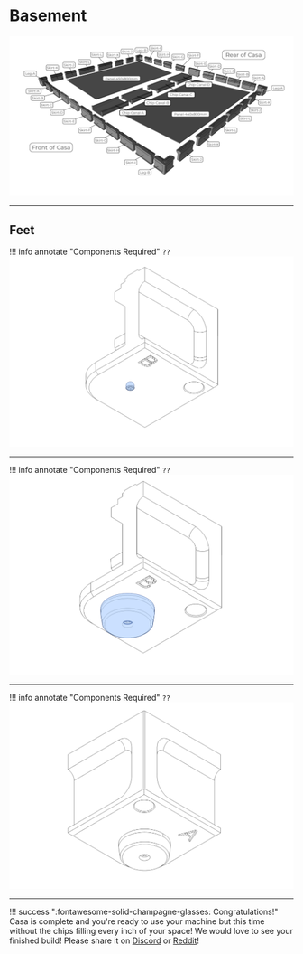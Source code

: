 # Basement

![](../img/50_1.png)

---

## Feet

!!! info annotate "Components Required"
    ```
        ??
    ```
![](../img/50_F_1.png)

---

!!! info annotate "Components Required"
    ```
        ??
    ```
![](../img/50_F_2.png)

---

!!! info annotate "Components Required"
    ```
        ??
    ```
![](../img/50_F_3.png)

---



!!! success ":fontawesome-solid-champagne-glasses: Congratulations!"
    Casa is complete and you're ready to use your machine but this time without the chips filling every inch of your space!
    We would love to see your finished build! Please share it on [Discord](https://discord.gg/ya4UUj7ax2) or [Reddit](https://www.reddit.com/r/MilleniumMachines/)!